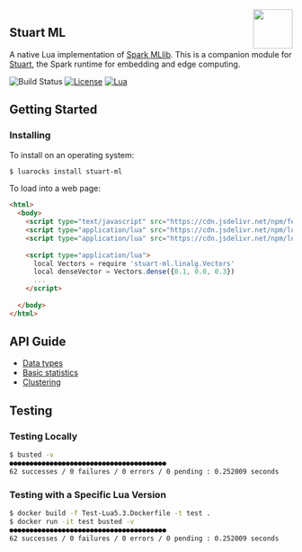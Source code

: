<img align="right" src="stuart.png" width="70">

## Stuart ML

A native Lua implementation of [Spark MLlib](https://spark.apache.org/docs/2.2.0/ml-guide.html). This is a companion module for [Stuart](https://github.com/BixData/stuart), the Spark runtime for embedding and edge computing.

![Build Status](https://api.travis-ci.org/BixData/stuart-ml.svg?branch=master)
[![License](http://img.shields.io/badge/Licence-Apache%202.0-blue.svg)](LICENSE)
[![Lua](https://img.shields.io/badge/Lua-5.1%20|%205.2%20|%205.3%20|%20JIT%202.0%20|%20JIT%202.1%20|%20eLua%20|%20Fengari%20|%20GopherLua%20|%20Redis-blue.svg)]()

## Getting Started

### Installing

To install on an operating system:

```sh
$ luarocks install stuart-ml
```

To load into a web page:

```html
<html>
  <body>
    <script type="text/javascript" src="https://cdn.jsdelivr.net/npm/fengari-web@0.1.2/dist/fengari-web.js"></script>
    <script type="application/lua" src="https://cdn.jsdelivr.net/npm/lua-stuart@0.1.8-0/stuart.lua"></script>
    <script type="application/lua" src="https://cdn.jsdelivr.net/npm/lua-stuart-ml@0.1.8-0/stuart-ml.lua"></script>
  
    <script type="application/lua">
      local Vectors = require 'stuart-ml.linalg.Vectors'
      local denseVector = Vectors.dense({0.1, 0.0, 0.3})
      ...
    </script>
    
  </body>
</html>
```

## API Guide

* [Data types](./docs/data-types.md)
* [Basic statistics](./docs/statistics.md)
* [Clustering](./docs/clustering.md)

## Testing

### Testing Locally

```sh
$ busted -v
●●●●●●●●●●●●●●●●●●●●●●●●●●●●●●●●●●●●●●●
62 successes / 0 failures / 0 errors / 0 pending : 0.252009 seconds
```

### Testing with a Specific Lua Version

```sh
$ docker build -f Test-Lua5.3.Dockerfile -t test .
$ docker run -it test busted -v
●●●●●●●●●●●●●●●●●●●●●●●●●●●●●●●●●●●●●●●
62 successes / 0 failures / 0 errors / 0 pending : 0.252009 seconds
```
